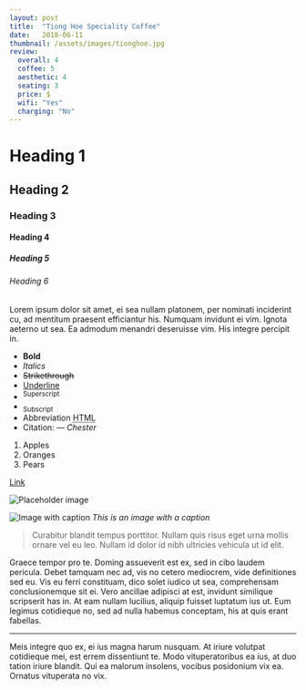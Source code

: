 ```yaml
---
layout: post
title:  "Tiong Hoe Speciality Coffee"
date:   2018-06-11
thumbnail: /assets/images/tionghoe.jpg
review:
  overall: 4
  coffee: 5
  aesthetic: 4
  seating: 3
  price: $
  wifi: "Yes"
  charging: "No"
---
```

# Heading 1
## Heading 2
### Heading 3
#### Heading 4
##### Heading 5
###### Heading 6
Lorem ipsum dolor sit amet, ei sea nullam platonem, per nominati inciderint cu, ad mentitum praesent efficiantur his. Numquam invidunt ei vim. Ignota aeterno ut sea. Ea admodum menandri deseruisse vim. His integre percipit in.

- **Bold**
- _Italics_
- ~~Strikethrough~~
- <ins>Underline</ins>
- <sup>Superscript</sup>
- <sub>Subscript</sub>
- Abbreviation <abbr title="HyperText Markup Language">HTML</abbr>
- Citation: <cite>&mdash; Chester</cite>

1. Apples
2. Oranges
3. Pears

[Link](https://google.com)

![Placeholder image](https://placehold.it/600x400 "Placeholder image")

![Image with caption](https://placehold.it/400x200 "Image with caption")
_This is an image with a caption_

> Curabitur blandit tempus porttitor. Nullam quis risus eget urna mollis ornare vel eu leo. Nullam id dolor id nibh ultricies vehicula ut id elit.

Graece tempor pro te. Doming assueverit est ex, sed in cibo laudem pericula. Debet tamquam nec ad, vis no cetero mediocrem, vide definitiones sed eu. Vis eu ferri constituam, dico solet iudico ut sea, comprehensam conclusionemque sit ei. Vero ancillae adipisci at est, invidunt similique scripserit has in. At eam nullam lucilius, aliquip fuisset luptatum ius ut. Eum legimus cotidieque no, sed ad nulla habemus conceptam, his at quis erant fabellas.

<hr>

Meis integre quo ex, ei ius magna harum nusquam. At iriure volutpat cotidieque mei, est errem dissentiunt te. Modo vituperatoribus ea ius, at duo tation iriure blandit. Qui ea malorum insolens, vocibus posidonium vix ea. Ornatus vituperata no vix.